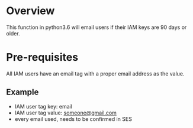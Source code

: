 # Overview
This function in python3.6 will email users if their IAM keys are 90 days or older.

# Pre-requisites

All IAM users have an email tag with a proper email address as the value.

## Example

* IAM user tag key: email
* IAM user tag value: someone@gmail.com
* every email used, needs to be confirmed in SES